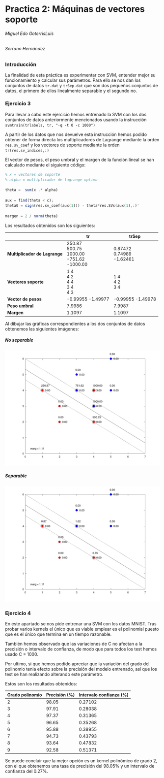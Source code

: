 # Practica 2: Máquinas de vectores soporte

###### Miguel Edo GoterrisLuis

###### Serrano Hernández

















### Introducción

La finalidad de esta práctica es experimentar con SVM, entender mejor su funcionamiento y calcular sus parámetros. Para ello se nos dan los conjuntos de datos `tr.dat` y `trSep.dat` que son dos pequeños conjuntos de datos, el primero de ellos linealmente separable y el segundo no.



### Ejercicio 3

Para llevar a cabo este ejercicio hemos entrenado la SVM con los dos conjuntos de datos anteriormente mencionados usando la instrucción `svmtrain(trlabels, tr, "-q -t 0 -c 1000")`

A partir de los datos que nos devuelve esta instrucción hemos podido obtener de forma directa los multiplicadores de Lagrange mediante la orden `res.sv_coef` y los vectores de soporte mediante la orden `tr(res.sv_indices,:)`

El vector de pesos, el peso umbral y el margen de la función lineal se han calculado mediante el siguiente código:

```octave
% x = vectores de soporte 
% alpha = multiplicador de lagrange optimo

theta =  sum(x .* alpha)

aux = find(theta < c);
theta0 = sign(res.sv_coef(aux(1))) - theta*res.SVs(aux(1),:)' 

margen = 2 / norm(theta)
```



Los resultados obtenidos son los siguientes:

|                               | tr                                                     | trSep                              |
| ----------------------------- | ------------------------------------------------------ | ---------------------------------- |
| **Multiplicador de Lagrange** | 250.87<br/>500.75<br/>1000.00<br/>-751.62<br/>-1000.00 | 0.87472<br />0.74989<br />-1.62461 |
| **Vectores soporte**          | 1   4<br/>4   2<br/>4   4<br/>3   4<br/>4   3          | 1   4<br/>4   2<br/>3   4          |
| **Vector de pesos**           | -0.99955  -1.49977                                     | -0.99955  -1.49978                 |
| **Peso umbral**               | 7.9986                                                 | 7.9987                             |
| **Margen**                    | 1.1097                                                 | 1.1097                             |



Al dibujar las gráficas correspondientes a los dos conjuntos de datos obtenemos las siguientes imágenes:

##### No separable

![](../src/noSep_chart.jpg)



##### Separable

![](../src/sep_chart.jpg)







### Ejercicio 4 

En este apartado se nos pide entrenar una SVM con los datos MNIST. Tras probar varios kernels el único que es viable emplear es el polinomial puesto que es el único que termina en un tiempo razonable. 

También hemos observado que las variaciones de C no afectan a la precisión o intervalo de confianza, de modo que para todos los test hemos usado C = 1000.

Por ultimo, si que hemos podido apreciar que la variación del grado del polinomio tenia efecto sobre la precisión del modelo entrenado, así que los test se han realizando alterando este parámetro.

Estos son los resultados obtenidos:

| Grado polinomio | Precisión (%) | Intervalo confianza (%) |
| :-------------- | ------------- | ----------------------- |
| 2               | 98.05         | 0.27102                 |
| 3               | 97.91         | 0.28038                 |
| 4               | 97.37         | 0.31365                 |
| 5               | 96.65         | 0.35268                 |
| 6               | 95.88         | 0.38955                 |
| 7               | 94.73         | 0.43793                 |
| 8               | 93.64         | 0.47832                 |
| 9               | 92.58         | 0.51371                 |



Se puede concluir que la mejor opción es un kernel polinómico de grado 2, con el que obtenemos una tasa de precisión del 98.05% y un intervalo de confianza del 0.27%.